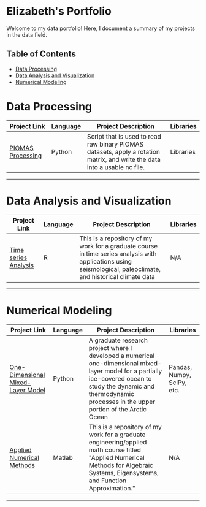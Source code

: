 # Elizabeth's Portfolio

Welcome to my data portfolio! Here, I document a summary of my projects in the data field. 

## Table of Contents
- [Data Processing](#data-processing)
- [Data Analysis and Visualization](#data-analysis-and-visualization)
- [Numerical Modeling](#numerical-modeling)

# Data Processing

| Project Link | Language | Project Description | Libraries |
|---|---|---|---|
| [PIOMAS Processing](link) | Python | Script that is used to read raw binary PIOMAS datasets, apply a rotation matrix, and write the data into a usable nc file. | Libraries |

***

# Data Analysis and Visualization

| Project Link | Language | Project Description | Libraries |
|---|---|---|---|
| [Time series Analysis](https://github.com/baileyed/timeseries-analysis) | R | This is a repository of my work for a graduate course in time series analysis with applications using seismological, paleoclimate, and historical climate data | N/A |

***

# Numerical Modeling

| Project Link | Language | Project Description | Libraries |
|---|---|---|---|
| [One-Dimensional Mixed-Layer Model](link) | Python | A graduate research project where I developed a numerical one-dimensional mixed-layer model for a partially ice-covered ocean to study the dynamic and thermodynamic processes in the upper portion of the Arctic Ocean | Pandas, Numpy, SciPy, etc. |
| [Applied Numerical Methods](https://github.com/baileyed/applied-numerical-methods) | Matlab | This is a repository of my work for a graduate engineering/applied math course titled "Applied Numerical Methods for Algebraic Systems, Eigensystems, and Function Approximation." | N/A |


***

